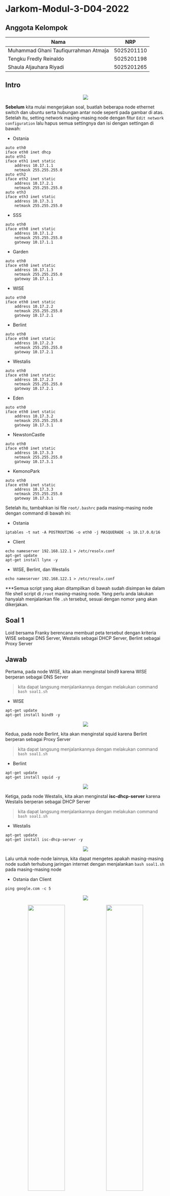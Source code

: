 # Jarkom-Modul-3-D04-2022

## Anggota Kelompok
| **Nama** | **NRP** |
| ------ | ------ |
| Muhammad Ghani Taufiqurrahman Atmaja | 5025201110 |
| Tengku Fredly Reinaldo | 5025201198 |
| Shaula Aljauhara Riyadi | 5025201265 |

## Intro
<p align="center">
  <img src="https://user-images.githubusercontent.com/56400536/200877881-903d0467-2e00-40e1-9c74-a9f271b1092c.png"> 
</p>

**Sebelum** kita mulai mengerjakan soal, buatlah beberapa node ethernet switch dan ubuntu serta hubungan antar node seperti pada gambar di atas.  Setelah itu, setting network masing-masing node dengan fitur ```Edit network configuration``` lalu hapus semua settingnya dan isi dengan settingan di bawah:

* Ostania

```
auto eth0
iface eth0 inet dhcp
auto eth1
iface eth1 inet static
	address 10.17.1.1
	netmask 255.255.255.0
auto eth2
iface eth2 inet static
	address 10.17.2.1
	netmask 255.255.255.0
auto eth3
iface eth3 inet static
	address 10.17.3.1
	netmask 255.255.255.0
```

* SSS

```
auto eth0
iface eth0 inet static
	address 10.17.1.2
	netmask 255.255.255.0
	gateway 10.17.1.1
```

* Garden

```
auto eth0
iface eth0 inet static
	address 10.17.1.3
	netmask 255.255.255.0
	gateway 10.17.1.1
```

* WISE

```
auto eth0
iface eth0 inet static
	address 10.17.2.2
	netmask 255.255.255.0
	gateway 10.17.2.1
```

* Berlint

```
auto eth0
iface eth0 inet static
	address 10.17.2.3
	netmask 255.255.255.0
	gateway 10.17.2.1
```

* Westalis

```
auto eth0
iface eth0 inet static
	address 10.17.2.3
	netmask 255.255.255.0
	gateway 10.17.2.1
```

* Eden

```
auto eth0
iface eth0 inet static
	address 10.17.3.2
	netmask 255.255.255.0
	gateway 10.17.3.1
```

* NewstonCastle

```
auto eth0
iface eth0 inet static
	address 10.17.3.3
	netmask 255.255.255.0
	gateway 10.17.3.1
```

* KemonoPark

```
auto eth0
iface eth0 inet static
	address 10.17.3.3
	netmask 255.255.255.0
	gateway 10.17.3.1
```

Setelah itu, tambahkan isi file ```root/.bashrc``` pada masing-masing node dengan command di bawah ini:

* Ostania

```
iptables -t nat -A POSTROUTING -o eth0 -j MASQUERADE -s 10.17.0.0/16
```

* Client

```
echo nameserver 192.168.122.1 > /etc/resolv.conf
apt-get update
apt-get install lynx -y
```

* WISE, Berlint, dan Westalis

```
echo nameserver 192.168.122.1 > /etc/resolv.conf
```

***Semua script yang akan ditampilkan di bawah sudah disimpan ke dalam file shell script di ```/root``` masing-masing node. Yang perlu anda lakukan hanyalah menjalankan file ```.sh``` tersebut, sesuai dengan nomor yang akan dikerjakan.

## Soal 1
Loid bersama Franky berencana membuat peta tersebut dengan kriteria WISE sebagai DNS Server, Westalis sebagai DHCP Server, Berlint sebagai Proxy Server
## Jawab
Pertama, pada node WISE, kita akan menginstal bind9 karena WISE berperan sebagai DNS Server

> kita dapat langsung menjalankannya dengan melakukan command ```bash soal1.sh```

* WISE 
```
apt-get update 
apt-get install bind9 -y
```
<p align="center">
  <img src="https://user-images.githubusercontent.com/56400536/200989410-e8a4e63e-971f-4cae-b661-6ff996274771.jpeg"> 
</p>

Kedua, pada node Berlint, kita akan menginstal squid karena Berlint berperan sebagai Proxy Server

> kita dapat langsung menjalankannya dengan melakukan command ```bash soal1.sh```

* Berlint 
```
apt-get update
apt-get install squid -y
```

<p align="center">
  <img src="https://user-images.githubusercontent.com/56400536/200990983-970a0d65-130f-4133-b1b9-c4cf46964aa2.jpeg"> 
</p>

Ketiga, pada node Westalis, kita akan menginstal **isc-dhcp-server** karena Westalis berperan sebagai DHCP Server

> kita dapat langsung menjalankannya dengan melakukan command ```bash soal1.sh```

* Westalis
```
apt-get update
apt-get install isc-dhcp-server -y
```

<p align="center">
  <img src="https://user-images.githubusercontent.com/56400536/200991025-5d91ef84-ae65-4bd1-a40c-ed0eea7f71f8.jpeg"> 
</p>

Lalu untuk node-node lainnya, kita dapat mengetes apakah masing-masing node sudah terhubung jaringan internet dengan menjalankan ```bash soal1.sh``` pada masing-masing node

* Ostania dan Client

```
ping google.com -c 5
```

<p align="center">
  <img src="https://user-images.githubusercontent.com/56400536/200991239-9912abcf-b02d-4d77-88d8-655163b0fd4e.jpeg"> 
</p>
<p float="left" align="center">
  <img src="https://user-images.githubusercontent.com/56400536/200991463-ff238827-2ddb-4646-87ed-688c77794987.jpg" width=48% height=48%> 
  <img src="https://user-images.githubusercontent.com/56400536/200991494-2c45f047-1cb1-4494-8a9b-27f276497412.jpg" width=48% height=48%>
  <img src="https://user-images.githubusercontent.com/56400536/200991703-691edd71-876c-4609-8791-e638db6c4e73.jpg" width=48% height=48%> 
  <img src="https://user-images.githubusercontent.com/56400536/200991520-f85966ab-a832-4eb9-8c0c-db794c0a3d3e.jpg" width=48% height=48%> 
  <img src="https://user-images.githubusercontent.com/56400536/200991554-a7ab0236-5a75-47af-ac8e-4b06a00c1afa.jpg" width=48% height=48%>
</p>

## Soal 2
, dan Ostania sebagai DHCP Relay
### Jawab
Pertama, pada node Ostania, kita akan menginstal **isc-dhcp-relay** karena Ostania berperan sebagai DHCP Relay. Kemudian dalam proses instalasi, isi bagian ```DHCP relay should forward requests to:``` dengan ```10.17.2.4``` (IP Address DHCP Server) dan isi juga bagian ```DHCP relay should listen on:``` dengan ```eth1 eth2 eth3```. Setelah terinstal, kita akan me-*restart* **isc-dhcp-relay** 

> kita dapat langsung menjalankannya dengan melakukan command ```bash soal2.sh```

* Ostania
```
apt-get update
apt-get install isc-dhcp-relay -y
service isc-dhcp-relay restart
```

<p align="center">
  <img src="https://user-images.githubusercontent.com/56400536/200992287-6c0fc18d-9e59-4ebc-ae2e-81c742d056bb.jpeg"> 
</p>

## Soal 3
Ada beberapa kriteria yang ingin dibuat oleh Loid dan Franky, yaitu:
1. Semua client yang ada HARUS menggunakan konfigurasi IP dari DHCP Server
2. Client yang melalui Switch1 mendapatkan range IP dari [prefix IP].1.50 - [prefix IP].1.88 dan [prefix IP].1.120 - [prefix IP].1.155
### Jawab
Pertama, pada node Westalis, kita harus mengatur ```INTERFACES``` terlebih dahulu di dalam file ```/etc/default/isc-dhcp-server```. Kemudian menambah konfigurasi di dalam file ```/etc/dhcp/dhcpd.conf``` sesuai dengan script yang ada di bawah. Setelah itu, kita akan me-*restart* **isc-dhcp-server** 

> kita dapat langsung menjalankannya dengan melakukan command ```bash soal3.sh```

* Westalis
```
echo -e '
INTERFACES="eth0"
' > /etc/default/isc-dhcp-server

echo -e '
subnet 10.17.1.0 netmask 255.255.255.0 {
    range 10.17.1.50 10.17.1.88;
    range 10.17.1.120 10.17.1.155;
    option routers 10.17.1.1;
    option broadcast-address 10.17.1.255;
    option domain-name-servers 10.17.2.2;
    default-lease-time 300;
    max-lease-time 6900;
}

subnet 10.17.2.0 netmask 255.255.255.0 {
    option routers 10.17.2.1;
}
' > /etc/dhcp/dhcpd.conf

service isc-dhcp-server restart
```

<p align="center">
  <img src="https://user-images.githubusercontent.com/56400536/200992400-3a528335-7ad4-4780-a2db-53010475efc2.jpg"> 
</p>

*) Apabila muncul ```[fail]``` seperti pada gambar di atas, kita dapat menonaktifkan dan mengaktifkan **isc-dhcp-server** secara manual

## Soal 4
3. Client yang melalui Switch3 mendapatkan range IP dari [prefix IP].3.10 - [prefix IP].3.30 dan [prefix IP].3.60 - [prefix IP].3.85
### Jawab
Pada node Westalis, kita dapat menambahkan konfigurasi yang ada pada script di bawah ke dalam file ```/etc/dhcp/dhcpd.conf```. Kemudian kita akan me-*restart* **isc-dhcp-server** 

> kita dapat langsung menjalankannya dengan melakukan command ```bash soal4.sh```

* Westalis
```
echo -e '
subnet 10.17.3.0 netmask 255.255.255.0 {
    range 10.17.3.10 10.17.3.30;
    range 10.17.3.60 10.17.3.85;
    option routers 10.17.3.1;
    option broadcast-address 10.17.3.255;
    option domain-name-servers 10.17.2.2;
    default-lease-time 600;
    max-lease-time 6900;
}
' >> /etc/dhcp/dhcpd.conf

service isc-dhcp-server restart
```

<p align="center">
  <img src="https://user-images.githubusercontent.com/56400536/200992521-7a932472-713e-47c2-b5c5-b80b9690ff44.jpg"> 
</p>

## Soal 5
4. Client mendapatkan DNS dari WISE dan client dapat terhubung dengan internet melalui DNS tersebut.
## Jawab
Pertama, pada node WISE, kita akan mengonfigurasikan file ```/etc/bind/named.conf.options``` agar sesuai dengan script di bawah. Kemudian kita dapat me-*restart* bind9

> kita dapat langsung menjalankannya dengan melakukan command ```bash soal5.sh```

* WISE
```
echo -e '
options {
        directory "/var/cache/bind";

        forwarders {
             192.168.122.1;
        };

        //dnssec-validation auto;
        allow-query{any;};

        auth-nxdomain no;    # conform to RFC1035
        listen-on-v6 { any; };
};
' > /etc/bind/named.conf.options

service bind9 restart
```

<p align="center">
  <img src="https://user-images.githubusercontent.com/56400536/200992597-9e4f55b2-79c1-45c5-a769-c40f4cebb2b8.jpg"> 
</p>

Setelah itu, kita dapat mengetes apakah client dapat terhubung dengan internet melalui DNS dengan cara melakukan ping ke IP Address DNS Server

> kita dapat langsung menjalankannya dengan melakukan command ```bash soal5.sh```

* Client
```
ping 10.17.2.2 -c 5
```

<p float="left" align="center">
  <img src="https://user-images.githubusercontent.com/56400536/200992671-9a278115-54d4-4cc4-bd3c-8a3de2cf7dd6.jpg" width=48% height=48%> 
  <img src="https://user-images.githubusercontent.com/56400536/200992700-eddf6194-3d5e-4e14-8bf7-273c88a95dee.jpg" width=48% height=48%>
  <img src="https://user-images.githubusercontent.com/56400536/200992733-3bccb14f-8978-404f-a2b1-3dd593f47a26.jpg" width=48% height=48%> 
  <img src="https://user-images.githubusercontent.com/56400536/200992756-c7056405-3bf1-4011-87a1-ec5195fb4767.jpg" width=48% height=48%>
  <img src="https://user-images.githubusercontent.com/56400536/200992783-01167770-fa55-4eb0-882e-81a57c1d0f47.jpg" width=48% height=48%> 
</p>

## Soal 6
5. Lama waktu DHCP server meminjamkan alamat IP kepada Client yang melalui Switch1 selama 5 menit sedangkan pada client yang melalui Switch3 selama 10 menit. Dengan waktu maksimal yang dialokasikan untuk peminjaman alamat IP selama 115 menit.
### Jawab
Karena kita sudah mengatur ```default-lease-time``` dan ```max-lease-time``` pada saat mengerjakan soal no. 3 dan 4, kita dapat langsung mengetesnya pada client. Tapi sebelumnya, kita harus mengonfigurasikan DHCP Client dengan cara mengganti isi file ```/etc/network/interfaces``` agar sesuai dengan script yang ada di bawah.

> kita dapat langsung menjalankannya dengan melakukan command ```bash soal6.sh```

* Client
```
echo -e '
auto eth0
iface eth0 inet dhcp
' > /etc/network/interfaces
```

Setelah menjalankan command tersebut, *restart* node client. Kemudian, cek IP node client dengan ```ip a``` untuk melihat perubahan IP Address

<p float="left" align="center">
  <img src="https://user-images.githubusercontent.com/56400536/200993194-d4cc76f2-2de3-4980-84b2-a44184221f8c.jpg" width=48% height=48%> 
  <img src="https://user-images.githubusercontent.com/56400536/200993165-ee2497e9-5614-4ce6-a34a-f65b93bdb540.jpg" width=48% height=48%>
  <img src="https://user-images.githubusercontent.com/56400536/200993074-cdb1e475-3cf6-4c01-ae65-f1955ea57d99.jpg" width=48% height=48%> 
  <img src="https://user-images.githubusercontent.com/56400536/200993011-5e26ab27-5294-4aa5-882b-0b47de6dfdb3.jpg" width=48% height=48%>
  <img src="https://user-images.githubusercontent.com/56400536/200992999-c772ac88-1f14-4ec2-9257-3fa83009620f.jpg" width=48% height=48%> 
</p>

## Soal 7
Loid dan Franky berencana menjadikan Eden sebagai server untuk pertukaran informasi dengan alamat IP yang tetap dengan IP [prefix IP].3.13
### Jawab
Pertama, pada node Westalis, kita dapat menambahkan konfigurasi seperti pada script di bawah pada file ```/etc/dhcp/dhcpd.conf```. Kemudian kita dapat me-*restart* **isc-dhcp-server**

> kita dapat langsung menjalankannya dengan melakukan command ```bash soal7.sh```

* Westalis
```
echo -e '
host Eden {
    hardware ethernet 'hwaddress_milik_Eden';
    fixed-address 10.17.3.13;
}
' >> /etc/dhcp/dhcpd.conf

service isc-dhcp-server restart
```

<p align="center">
  <img src="https://user-images.githubusercontent.com/56400536/200993286-a9e1146d-8153-47b0-9f08-efe22b0e8411.jpg"> 
</p>

Lalu beralih ke node Eden, kita dapat menambahkan ```hwaddress ether 'hwaddress_milik_Eden'``` ke dalam file ```/etc/network/interfaces```

> kita dapat langsung menjalankannya dengan melakukan command ```bash soal7.sh```

* Eden 
```
echo -e '
hwaddress ether 'hwaddress_milik_Eden'
' >> /etc/network/interfaces
```

Setelah menjalankan command tersebut, *restart* node Eden. Kemudian, cek IP node Eden dengan ```ip a``` untuk melihat perubahan IP Address

<p align="center">
  <img src="https://user-images.githubusercontent.com/56400536/200994549-3e2ab548-1b53-4be7-9b57-693a112d5209.jpeg"> 
</p>

# Soal 8
Client hanya dapat mengakses internet diluar (selain) hari & jam kerja (senin-jumat 08.00 - 17.00) dan hari libur (dapat mengakses 24 jam penuh)
### Berlint
Dipastikan auto update waktu dan tanggal mati agar dapat mengubah tanggal dan waktu pada terminal.
```
echo '
acl WORKING time MTWHF 08:00-17:00
' > /etc/squid/acl.conf
echo '
include /etc/squid/acl.conf
http_port 8080
visible_hostname Berlint
http_access deny WORKING
http_access allow all
' > /etc/squid/squid.conf
service squid restart
```
![image](https://user-images.githubusercontent.com/77779184/201885987-22a2a2ad-5ea9-4d80-b32d-b1de01378377.png)
### SSS
```
apt-get update
apt-get install lynx -y
export http_proxy="http://10.17.2.3:8080"
date -s "7 NOV 2022 13:30:00"
lynx google.com
```
![image2](https://user-images.githubusercontent.com/77779184/201886942-d67a7805-4054-4ec9-a250-533bc7b8ea41.png)
### Garden
```
apt-get update
apt-get install lynx -y
export http_proxy="http://10.17.2.3:8080"
date -s "7 NOV 2022 18:30:00"
lynx google.com
```
![image3](https://user-images.githubusercontent.com/77779184/201887261-dd88d3f4-821c-4cc7-9c30-7f18ea807ffd.png)
## Soal 9
Adapun pada hari dan jam kerja sesuai nomor (1), client hanya dapat mengakses domain loid-work.com dan franky-work.com (IP tujuan domain dibebaskan)
### WISE
```
echo '
zone "loid-work.com" {
        type master;
        file "/etc/bind/jarkom/loid-work.com";
};
zone "franky-work.com" {
        type master;
        file "/etc/bind/jarkom/franky-work.com";
};
' > /etc/bind/named.conf.local
mkdir /etc/bind/jarkom
echo '
;
; BIND data file for local loopback interface
;
$TTL    604800
@       IN      SOA     loid-work.com. root.loid-work.com. (
                     2022110901         ; Serial
                         604800         ; Refresh
                          86400         ; Retry
                        2419200         ; Expire
                         604800 )       ; Negative Cache TTL
;
@       IN      NS      loid-work.com.
@       IN      A       10.17.2.2
' > /etc/bind/jarkom/loid-work.com
echo '
;
; BIND data file for local loopback interface
;
$TTL    604800
@       IN      SOA     franky-work.com. root.franky-work.com. (
                     2022110902         ; Serial
                         604800         ; Refresh
                          86400         ; Retry
                        2419200         ; Expire
                         604800 )       ; Negative Cache TTL
;
@       IN      NS      franky-work.com.
@       IN      A       10.17.2.2
' > /etc/bind/jarkom/franky-work.com
service bind9 restart
```
![image5](https://user-images.githubusercontent.com/77779184/201888298-0c0da15a-07b0-479c-9872-d7b2470c0fd4.png)
### Berlint
```
echo '
loid-work.com
franky-work.com
' > /etc/squid/work-sites.acl
echo '
include /etc/squid/acl.conf
http_port 8080
visible_hostname Berlint
acl WORKSITES dstdomain "/etc/squid/work-sites.acl"
http_access allow WORKSITES
http_access deny WORKING
http_access allow all
' > /etc/squid/squid.conf
service squid restart
```
![image6](https://user-images.githubusercontent.com/77779184/201888408-fa9735a2-764d-4271-bbee-7e0456446697.png)
### SSS
```
export http_proxy="http://10.17.2.3:8080"
date -s "7 NOV 2022 13:30:00"
lynx franky-work.com
lynx loid-work.com
lynx google.com
```
> internet tidak bisa diakses
![image7](https://user-images.githubusercontent.com/77779184/201888599-9e21094a-8cb8-405f-9c18-b71ccdeeb238.png)
## Soal 10
Saat akses internet dibuka, client dilarang untuk mengakses web tanpa HTTPS. (Contoh web HTTP: http://example.com)
### Berlint
```
echo '
include /etc/squid/acl.conf
http_port 8080
visible_hostname Berlint
acl WORKSITES dstdomain "/etc/squid/work-sites.acl"
http_access allow WORKSITES
http_access deny WORKING
http_access deny all
' > /etc/squid/squid.conf
service squid restart
```
![image8](https://user-images.githubusercontent.com/77779184/201888732-a8d17161-49d6-4c0e-9e0f-2f0f69084af2.png)
### SSS
```
export http_proxy="http://10.17.2.3:8080"
date -s "7 NOV 2022 18:30:00"
lynx http://www.example.com
lynx https://www.example.com
```
> http://example.com tidak bisa diakses
![image9](https://user-images.githubusercontent.com/77779184/201888897-2981ee97-5661-4d75-838f-0eb2b5f97032.png)
## Soal 11
Agar menghemat penggunaan, akses internet dibatasi dengan kecepatan maksimum 128 Kbps pada setiap host (Kbps = kilobit per second; lakukan pengecekan pada tiap host, ketika 2 host akses internet pada saat bersamaan, keduanya mendapatkan speed maksimal yaitu 128 Kbps)
### Berlint
```
echo '
include /etc/squid/acl.conf
http_port 8080
visible_hostname Berlint
acl WORKSITES dstdomain "/etc/squid/work-sites.acl"
http_access allow WORKSITES
http_access deny WORKING
http_access allow all
delay_pools 1
delay_class 1 2 
delay_access 1 allow all
delay_parameters 1 none 16000/32000
' > /etc/squid/squid.conf
service squid restart
```
![image11](https://user-images.githubusercontent.com/77779184/201889249-ac822fa3-7d12-48c3-abe0-ad3ca9a6a795.png)
### SSS
```
unset http_proxy
apt-get install speedtest-cli -y
export PYTHONHTTPSVERIFY=0
export http_proxy="http://10.17.2.3:8080"
date -s "7 NOV 2022 18:30:00"
speedtest
```
![image12](https://user-images.githubusercontent.com/77779184/201889397-bcf6f09a-cd3d-4a30-8d81-1a6c8933db5f.png)
### Garden
```
unset http_proxy
apt-get install speedtest-cli -y
export PYTHONHTTPSVERIFY=0
export http_proxy="http://10.17.2.3:8080"
date -s "7 NOV 2022 18:30:00"
speedtest
```
![image13](https://user-images.githubusercontent.com/77779184/201889524-b3e88070-955d-4665-9cbd-82a246703d6f.png)
## Soal 12
Setelah diterapkan, ternyata peraturan nomor (4) mengganggu produktifitas saat hari kerja, dengan demikian pembatasan kecepatan hanya diberlakukan untuk pengaksesan internet pada hari libur
### Berlint
```
echo '
include /etc/squid/acl.conf
http_port 8080
visible_hostname Berlint
acl WORKSITES dstdomain "/etc/squid/work-sites.acl"
http_access allow WORKSITES
http_access deny WORKING
http_access allow all
acl OPEN_TIME time MTWHF
delay_pools 1
delay_class 1 2
delay_access 1 allow !OPEN_TIME
delay_parameters 1 none 16000/32000
' > /etc/squid/squid.conf
service squid restart
```
![image14](https://user-images.githubusercontent.com/77779184/201889630-4ed87efe-10ee-43b7-8de9-4120d11f722e.png)
### SSS
```
unset http_proxy
export PYTHONHTTPSVERIFY=0
export http_proxy="http://10.17.2.3:8080"
date -s "6 NOV 2022 18:30:00"
speedtest
```
![image15](https://user-images.githubusercontent.com/77779184/201889845-52b4df79-1246-423d-9207-66a7071b17ef.png)
### Garden
```
unset http_proxy
export PYTHONHTTPSVERIFY=0
export http_proxy="http://10.17.2.3:8080"
date -s "7 NOV 2022 13:30:00"
speedtest
```
![image16](https://user-images.githubusercontent.com/77779184/201890055-9b7feaf5-0ca7-4a40-96a5-7bded26164b6.png)

## Kendala Yang Dialami
Salah satu kendala yang dialami adalah kendala ketika mengonfigurasikan DHCP Relay karena tidak termasuk di dalam materi modul
